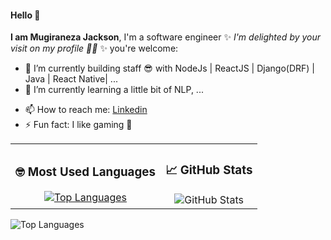 #### Hello 👋

**I am Mugiraneza Jackson**,  I'm a software engineer ✨ _I'm delighted by your visit on my profile 🤞🏿_ ✨ you're welcome:

- 🔭 I’m currently building staff 😎 with NodeJs | ReactJS | Django(DRF) | Java | React Native| ...
- 🌱 I’m currently learning a little bit of NLP, ...
<!-- - 👯 I’m looking to collaborate on ... -->
<!-- - 💬 Ask me about ... -->
- 📫 How to reach me: [Linkedin](https://www.linkedin.com/in/mugiraneza-jackson-9a7a181b8/)
- ⚡ Fun fact: I like gaming 🤭


<!-- ### 🤓 Most Used Languages

[![Top Langs](https://github-readme-stats-git-main-mugiranezaj.vercel.app/api/top-langs/?username=mugiranezaj&layout=compact&hide=html,css,less)](https://github.com/mugiranezaj/github-readme-stats)

### 📈 Github Stats
<picture>
<source 
  srcset="https://github-readme-stats-git-main-mugiranezaj.vercel.app/api?username=mugiranezaj&show_icons=true&theme=dark&include_all_commits=true&count_private=true"
  media="(prefers-color-scheme: dark)"
/>
<source
  srcset="https://github-readme-stats-git-main-mugiranezaj.vercel.app/api?username=mugiranezaj&show_icons=true&include_all_commits=true&count_private=true&hide=contribs"
  media="(prefers-color-scheme: light), (prefers-color-scheme: no-preference)"
/>
<img src="https://github-readme-stats-git-main-mugiranezaj.vercel.app/api?username=mugiranezaj&show_icons=true&include_all_commits=true&count_private=true&hide=contribs" />
</picture> -->
<div align="center">
<table width="100%"  style="border-collapse: collapse; border: none; width: 100%;">
  <tr>
    <td align="center">
      <h3>🤓 Most Used Languages</h3>
      <a href="https://github.com/user/github-readme-stats">
        <img 
          src="https://github-readme-stats-git-main-mugiranezaj.vercel.app/api/top-langs/?username=mugiranezaj&layout=compact&hide=html,css,less" 
          alt="Top Languages"
        />
      </a>
    </td>
    <td align="center">
      <h3>📈 GitHub Stats</h3>
      <picture>
        <source 
          srcset="https://github-readme-stats-git-main-mugiranezaj.vercel.app/api?username=mugiranezaj&show_icons=true&theme=dark&include_all_commits=true&count_private=true"
          media="(prefers-color-scheme: dark)"
        />
        <source
          srcset="https://github-readme-stats-git-main-mugiranezaj.vercel.app/api?username=mugiranezaj&show_icons=true&include_all_commits=true&count_private=true&hide=contribs"
          media="(prefers-color-scheme: light), (prefers-color-scheme: no-preference)"
        />
        <img 
          src="https://github-readme-stats-git-main-mugiranezaj.vercel.app/api?username=mugiranezaj&show_icons=true&include_all_commits=true&count_private=true&hide=contribs" 
          alt="GitHub Stats"
        />
      </picture>
    </td>
  </tr>
</table>
</div>


<picture>
        <source 
          srcset="https://github-readme-stats-git-main-mugiranezaj.vercel.app/api/top-langs/?username=mugiranezaj&layout=compact&hide=html,css,less&theme=dark"
          media="(prefers-color-scheme: dark)"
        />
        <source 
          srcset="https://github-readme-stats-git-main-mugiranezaj.vercel.app/api/top-langs/?username=mugiranezaj&layout=compact&hide=html,css,less"
          media="(prefers-color-scheme: light), (prefers-color-scheme: no-preference)"
        />
        <img 
          src="https://github-readme-stats-git-main-mugiranezaj.vercel.app/api/top-langs/?username=mugiranezaj&layout=compact&hide=html,css,less" 
          alt="Top Languages"
        />
      </picture>
    </div>

<!-- [![GitHub Streak](http://github-readme-streak-stats.herokuapp.com?user=mugiranezaj)](https://git.io/streak-stats) -->
